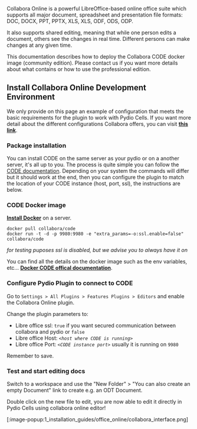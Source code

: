 
Collabora Online is a powerful LibreOffice-based online office suite which supports all major document, spreadsheet and presentation file formats:​ DOC, DOCX, PPT, PPTX, XLS, XLS, ODF, ODS, ODP.

It also supports shared editing, meaning that while one person edits a document, others see the changes in real time. Different persons can make changes at any given time.

This documentation describes how to deploy the Collabora CODE docker image (community edition). Please contact us if you want more details about what contains or how to use the professional edition.

## Install Collabora Online Development Environment

We only provide on this page an example of configuration that meets the basic requirements for the plugin to work with Pydio Cells. If you want more detail about the different configurations Collabora offers, you can visit **[this link](https://www.collaboraoffice.com/code/)**.

### Package installation

You can install CODE on the same server as your pydio or on a another server, it's all up to you.
The process is quite simple you can follow the [CODE documentation](https://www.collaboraoffice.com/code/linux-packages/).
Depending on your system the commands will differ but it should work at the end,
then you can configure the plugin to match the location of your CODE instance (host, port, ssl), the instructions are below.

### CODE Docker image

**[Install Docker](https://docs.docker.com/install/)** on a server.

```shell
docker pull collabora/code
docker run -t -d -p 9980:9980 -e "extra_params=-o:ssl.enable=false" collabora/code
```
_for testing puposes ssl is disabled, but we advise you to always have it on_

You can find all the details on the docker image such as the env variables, etc... **[Docker CODE offical documentation](https://www.collaboraoffice.com/code/docker/)**.


### Configure Pydio Plugin to connect to CODE

Go to `Settings > All Plugins > Features Plugins > Editors` and enable the Collabora Online plugin.

Change the plugin parameters to:

- Libre office ssl: `true` if you want secured communication between collabora and pydio or `false`
- Libre office Host: _`<host where CODE is running>`_
- Libre office Port: _`<CODE instance port>`_ usually it is running on `9980`

Remember to save.

### Test and start editing docs

Switch to a workspace and use the "New Folder" > "You can also create an empty Document" link to create e.g. an ODT Document.

Double click on the new file to edit, you are now able to edit it directly in Pydio Cells using collabora online editor!

[:image-popup:1_installation_guides/office_online/collabora_interface.png]

